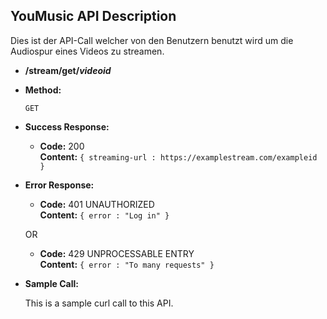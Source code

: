 **YouMusic API Description**
----
  Dies ist der API-Call welcher von den Benutzern benutzt wird um die Audiospur eines Videos zu streamen.

* **/stream/get/_videoid_**

* **Method:**

  `GET`

* **Success Response:**
  
  * **Code:** 200 <br />
    **Content:** `{ streaming-url : https://examplestream.com/exampleid }`
 
* **Error Response:**

  * **Code:** 401 UNAUTHORIZED <br />
    **Content:** `{ error : "Log in" }`

  OR

  * **Code:** 429 UNPROCESSABLE ENTRY <br />
    **Content:** `{ error : "To many requests" }`

* **Sample Call:**

  This is a sample curl call to this API.
